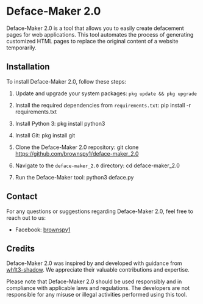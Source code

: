 # Deface-Maker 2.0

Deface-Maker 2.0 is a tool that allows you to easily create defacement pages for web applications. This tool automates the process of generating customized HTML pages to replace the original content of a website temporarily.

## Installation

To install Deface-Maker 2.0, follow these steps:


1. Update and upgrade your system packages: ``` pkg update && pkg upgrade ```

2. Install the required dependencies from `requirements.txt`: pip install -r requirements.txt

3. Install Python 3: pkg install python3

4. Install Git: pkg install git

5. Clone the Deface-Maker 2.0 repository: git clone https://github.com/brownspy1/deface-maker_2.0

6. Navigate to the `deface-maker_2.0` directory: cd deface-maker_2.0

7. Run the Deface-Maker tool: python3 deface.py

## Contact

For any questions or suggestions regarding Deface-Maker 2.0, feel free to reach out to us:

- Facebook: [brownspy1](https://fb.com/brownspy1)

## Credits

Deface-Maker 2.0 was inspired by and developed with guidance from [wh1t3-shadow](https://github.com/wh1t3-shadow). We appreciate their valuable contributions and expertise.

Please note that Deface-Maker 2.0 should be used responsibly and in compliance with applicable laws and regulations. The developers are not responsible for any misuse or illegal activities performed using this tool.


